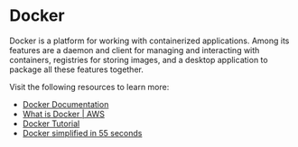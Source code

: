 # Docker

Docker is a platform for working with containerized applications. Among its features are a daemon and client for managing and interacting with containers, registries for storing images, and a desktop application to package all these features together.

Visit the following resources to learn more:

- [Docker Documentation](https://docs.docker.com/)
- [What is Docker | AWS ](https://aws.amazon.com/docker/)
- [Docker Tutorial](https://youtu.be/3c-iBn73dDE)
- [Docker simplified in 55 seconds](https://youtu.be/vP_4DlOH1G4)
